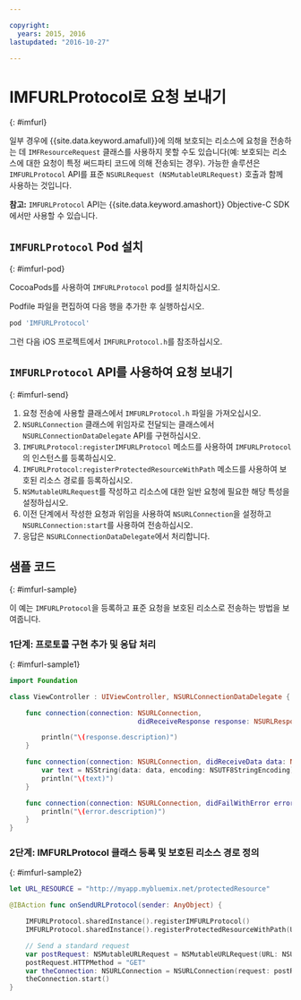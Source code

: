 ```yaml
---

copyright:
  years: 2015, 2016
lastupdated: "2016-10-27"  

---
```

# IMFURLProtocol로 요청 보내기
{: #imfurl}

일부 경우에 {{site.data.keyword.amafull}}에 의해 보호되는 리소스에 요청을 전송하는 데 `IMFResourceRequest` 클래스를 사용하지 못할 수도 있습니다(예: 보호되는 리소스에 대한 요청이 특정 써드파티 코드에 의해 전송되는 경우). 가능한 솔루션은 `IMFURLProtocol` API를 표준 `NSURLRequest (NSMutableURLRequest)` 호출과 함께 사용하는 것입니다. 

**참고:** `IMFURLProtocol` API는 {{site.data.keyword.amashort}} Objective-C SDK에서만 사용할 수 있습니다. 

## `IMFURLProtocol` Pod 설치
{: #imfurl-pod}

CocoaPods를 사용하여 `IMFURLProtocol` pod를 설치하십시오.  

Podfile 파일을 편집하여 다음 행을 추가한 후 실행하십시오. 
```Bash
pod 'IMFURLProtocol'
```

그런 다음 iOS 프로젝트에서 `IMFURLProtocol.h`를 참조하십시오. 

## `IMFURLProtocol` API를 사용하여 요청 보내기
{: #imfurl-send}

1. 요청 전송에 사용할 클래스에서 `IMFURLProtocol.h` 파일을 가져오십시오. 
2. `NSURLConnection` 클래스에 위임자로 전달되는 클래스에서 `NSURLConnectionDataDelegate` API를 구현하십시오. 
3. `IMFURLProtocol:registerIMFURLProtocol` 메소드를 사용하여 `IMFURLProtocol`의 인스턴스를 등록하십시오. 
4. `IMFURLProtocol:registerProtectedResourceWithPath` 메소드를 사용하여 보호된 리소스 경로를 등록하십시오. 
5. `NSMutableURLRequest`를 작성하고 리소스에 대한 일반 요청에 필요한 해당 특성을 설정하십시오. 
6. 이전 단계에서 작성한 요청과 위임을 사용하여 `NSURLConnection`을 설정하고 `NSURLConnection:start`를 사용하여 전송하십시오. 
7. 응답은 `NSURLConnectionDataDelegate`에서 처리합니다. 

## 샘플 코드
{: #imfurl-sample}

이 예는 `IMFURLProtocol`을 등록하고 표준 요청을 보호된 리소스로 전송하는 방법을 보여줍니다. 

### 1단계: 프로토콜 구현 추가 및 응답 처리
{: #imfurl-sample1}
```Swift
import Foundation

class ViewController : UIViewController, NSURLConnectionDataDelegate {

	func connection(connection: NSURLConnection,
								didReceiveResponse response: NSURLResponse) {

		println("\(response.description)")
	}

	func connection(connection: NSURLConnection, didReceiveData data: NSData) {
		var text = NSString(data: data, encoding: NSUTF8StringEncoding)
		println("\(text)")
	}

	func connection(connection: NSURLConnection, didFailWithError error: NSError) {
		println("\(error.description)")
	}
}
```

### 2단계: IMFURLProtocol 클래스 등록 및 보호된 리소스 경로 정의
{: #imfurl-sample2}

```Swift
let URL_RESOURCE = "http://myapp.mybluemix.net/protectedResource"

@IBAction func onSendURLProtocol(sender: AnyObject) {

	IMFURLProtocol.sharedInstance().registerIMFURLProtocol()
	IMFURLProtocol.sharedInstance().registerProtectedResourceWithPath(URL_RESOURCE)

	// Send a standard request
	var postRequest: NSMutableURLRequest = NSMutableURLRequest(URL: NSURL(string: URL_RESOURCE)!)
	postRequest.HTTPMethod = "GET"
	var theConnection: NSURLConnection = NSURLConnection(request: postRequest, delegate: self)!
	theConnection.start()
}
```
